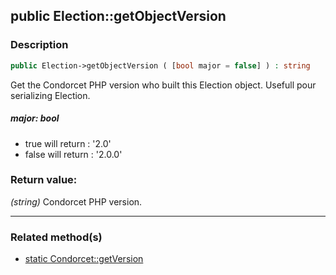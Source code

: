 ## public Election::getObjectVersion

### Description    

```php
public Election->getObjectVersion ( [bool major = false] ) : string
```

Get the Condorcet PHP version who built this Election object. Usefull pour serializing Election.
    

##### **major:** *bool*   
* true will return : '2.0'
* false will return : '2.0.0'
    


### Return value:   

*(string)* Condorcet PHP version.


---------------------------------------

### Related method(s)      

* [static Condorcet::getVersion](../Condorcet%20Class/public%20static%20Condorcet--getVersion.md)    
